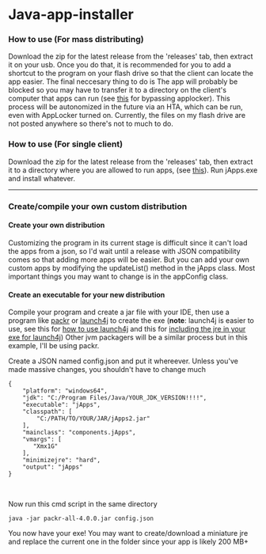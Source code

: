 # Java-app-installer

### How to use (For mass distributing)
Download the zip for the latest release from the 'releases' tab, then extract it on your usb. Once you do that, it is recommended for you to add a shortcut to the program on your flash drive so that the client can locate the app easier. The final neccesary thing to do is The app will probably be blocked so you may have to transfer it to a directory on the client's computer that apps can run (see <a href="https://github.com/api0cradle/UltimateAppLockerByPassList">this</a> for bypassing applocker). This process will be autonomized in the future via an HTA, which can be run, even with AppLocker turned on. Currently, the files on my flash drive are not posted anywhere so there's not to much to do.

### How to use (For single client)
Download the zip for the latest release from the 'releases' tab, then extract it to a directory where you are allowed to run apps, (see <a href="https://github.com/api0cradle/UltimateAppLockerByPassList">this</a>). Run jApps.exe and install whatever.

<hr>

### Create/compile your own custom distribution

#### Create your own distribution
Customizing the program in its current stage is difficult since it can't load the apps from a json, so I'd wait until a release with JSON compatibility comes so that adding more apps will be easier. But you can add your own custom apps by modifying the updateList() method in the jApps class. Most important things you may want to change is in the appConfig class.

#### Create an executable for your new distribution
Compile your program and create a jar file with your IDE, then use a program like <a href="https://github.com/libgdx/packr">packr</a> or <a href="https://sourceforge.net/projects/launch4j/">launch4j</a> to create the exe (<b>note</b>: launch4j is easier to use, see this for <a href="https://launch4j.sourceforge.net/docs.html">how to use launch4j</a>  and this for <a href="https://stackoverflow.com/questions/7071133/how-to-bundle-a-jre-with-launch4j"> including the jre in your exe for launch4j</a>) Other jvm packagers will be a similar process but in this example, I'll be using packr.

Create a JSON named config.json and put it whereever. Unless you've made massive changes, you shouldn't have to change much
```
{
    "platform": "windows64",
    "jdk": "C:/Program Files/Java/YOUR_JDK_VERSION!!!!",
    "executable": "jApps",
    "classpath": [
        "C:/PATH/TO/YOUR/JAR/jApps2.jar"
    ],
    "mainclass": "components.jApps",
    "vmargs": [
       "Xmx1G"
    ],
    "minimizejre": "hard",
    "output": "jApps"
}
```
<br>

Now run this cmd script in the same directory


```java -jar packr-all-4.0.0.jar config.json```

You now have your exe! You may want to create/download a miniature jre and replace the current one in the folder since your app is likely 200 MB+

